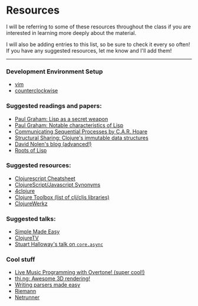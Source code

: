 # Resources

I will be referring to some of these resources throughout the class if you are
interested in learning more deeply about the material.

I will also be adding entries to this list, so be sure to check it every so
often! If you have any suggested resources, let me know and I'll add them!

---

### Development Environment Setup
- [vim](#/doc/fireplace)
- [counterclockwise](#/doc/counterclockwise)

### Suggested readings and papers:
- [Paul Graham: Lisp as a secret weapon](http://www.paulgraham.com/avg.html)
- [Paul Graham: Notable characteristics of Lisp](http://www.paulgraham.com/diff.html)
- [Communicating Sequential Processes by C.A.R. Hoare](http://spinroot.com/courses/summer/Papers/hoare_1978.pdf)
- [Structural Sharing: Clojure's immutable data structures](http://hypirion.com/musings/understanding-persistent-vector-pt-1)
- [David Nolen's blog (advanced!)](http://swannodette.github.io/)
- [Roots of Lisp](http://www.paulgraham.com/rootsoflisp.html)



### Suggested resources:
- [Clojurescript Cheatsheet](http://cljs.info/cheatsheet/)
- [ClojureScript/Javascript Synonyms](https://kanaka.github.io/clojurescript/web/synonym.html)
- [4clojure](https://www.4clojure.com/problems)
- [Clojure Toolbox (list of clj/cljs libraries)](http://www.clojure-toolbox.com/)
- [ClojureWerkz](http://clojurewerkz.org/)

### Suggested talks:
- [Simple Made Easy](http://www.infoq.com/presentations/Simple-Made-Easy)
- [ClojureTV](https://www.youtube.com/user/ClojureTV)
- [Stuart Halloway's talk on `core.async`](http://www.infoq.com/presentations/core-async)

### Cool stuff
- [Live Music Programming with Overtone! (super cool!)](https://vimeo.com/22798433)
- [thi.ng: Awesome 3D rendering!](http://thi.ng/)
- [Writing parsers made easy](https://github.com/Engelberg/instaparse)
- [Riemann](http://riemann.io/)
- [Netrunner](https://github.com/mtgred/netrunner)

